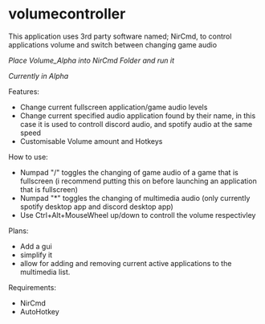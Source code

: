 # volumecontroller

This application uses 3rd party software named; NirCmd, to control applications volume and switch between changing game audio

*Place Volume_Alpha into NirCmd Folder and run it*

*Currently in Alpha*

Features: 
- Change current fullscreen application/game audio levels
- Change current specified audio application found by their name, in this case it is used to controll discord audio, and spotify audio at the same speed
- Customisable Volume amount and Hotkeys


How to use:
- Numpad "/" toggles the changing of game audio of a game that is fullscreen (i recommend putting this on before launching an application that is fullscreen)
- Numpad "*" toggles  the changing of multimedia audio (only currently spotify desktop app and discord desktop app)
- Use Ctrl+Alt+MouseWheel up/down to controll the volume respectivley


Plans:
- Add a gui
- simplify it
- allow for adding and removing current active applications to the multimedia list.
 
 
Requirements:
- NirCmd
- AutoHotkey

